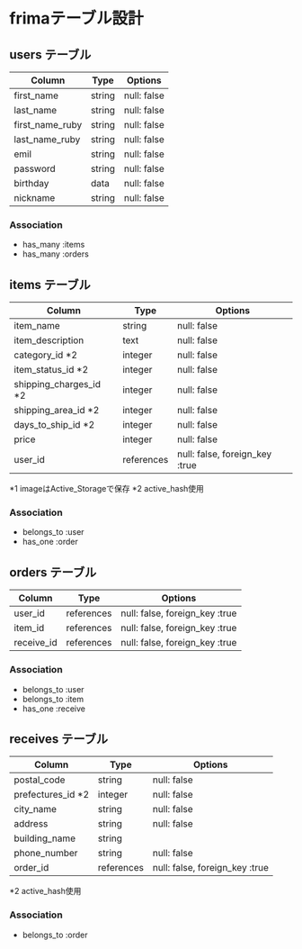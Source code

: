 # frimaテーブル設計

## users テーブル

| Column          | Type   | Options     |
| --------------- | ------ | ----------- |
| first_name      | string | null: false |
| last_name       | string | null: false |
| first_name_ruby | string | null: false |
| last_name_ruby  | string | null: false |
| emil            | string | null: false |
| password        | string | null: false |   
| birthday        | data   | null: false |
| nickname        | string | null: false |

### Association

- has_many :items
- has_many :orders


##  items テーブル

| Column                   | Type       | Options                        |
| ------------------------ | ---------- | ------------------------------ |
| item_name                | string     | null: false                    |
| item_description         | text       | null: false                    |
| category_id   *2         | integer    | null: false                    |
| item_status_id   *2      | integer    | null: false                    |
| shipping_charges_id   *2 | integer    | null: false                    |
| shipping_area_id   *2    | integer    | null: false                    |
| days_to_ship_id   *2     | integer    | null: false                    |
| price                    | integer    | null: false                    |
| user_id                  | references | null: false, foreign_key :true |

*1  imageはActive_Storageで保存
*2  active_hash使用

### Association

- belongs_to :user
- has_one :order


##  orders テーブル

| Column        | Type       | Options                        |
| ------------- | ---------- | ------------------------------ |
| user_id       | references | null: false, foreign_key :true |
| item_id       | references | null: false, foreign_key :true |
| receive_id    | references | null: false, foreign_key :true |

### Association

- belongs_to :user
- belongs_to :item
- has_one :receive


##  receives テーブル

| Column              | Type       | Options                        |
| ------------------- | ---------- | ------------------------------ |
| postal_code         | string     | null: false                    |
| prefectures_id   *2 | integer    | null: false                    |
| city_name           | string     | null: false                    |
| address             | string     | null: false                    |
| building_name       | string     |                                |
| phone_number        | string     | null: false                    |
| order_id            | references | null: false, foreign_key :true |

*2  active_hash使用

### Association

- belongs_to :order

